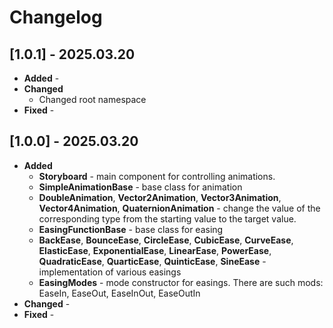 Changelog
=========

[1.0.1] - 2025.03.20
--------------------
* **Added** -
* **Changed** 
    * Changed root namespace
* **Fixed** -

[1.0.0] - 2025.03.20
--------------------
* **Added** 
    * **Storyboard** - main component for controlling animations.
    * **SimpleAnimationBase** - base class for animation
    * **DoubleAnimation**, **Vector2Animation**, **Vector3Animation**, **Vector4Animation**, **QuaternionAnimation** - change the value of the corresponding type from the starting value to the target value.
    * **EasingFunctionBase** - base class for easing
    * **BackEase**, **BounceEase**, **CircleEase**, **CubicEase**, **CurveEase**, **ElasticEase**, **ExponentialEase**, **LinearEase**, **PowerEase**, **QuadraticEase**, **QuarticEase**, **QuinticEase**, **SineEase** - implementation of various easings
    * **EasingModes** - mode constructor for easings. There are such mods: EaseIn, EaseOut, EaseInOut, EaseOutIn
* **Changed** -
* **Fixed** -